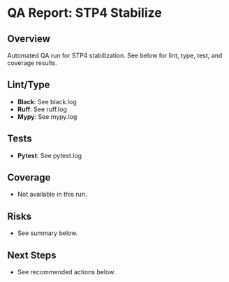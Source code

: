 # QA Report: STP4 Stabilize

## Overview

Automated QA run for STP4 stabilization. See below for lint, type, test, and coverage results.

## Lint/Type

- **Black**: See black.log
- **Ruff**: See ruff.log
- **Mypy**: See mypy.log

## Tests

- **Pytest**: See pytest.log

## Coverage

- Not available in this run.

## Risks

- See summary below.

## Next Steps

- See recommended actions below.
